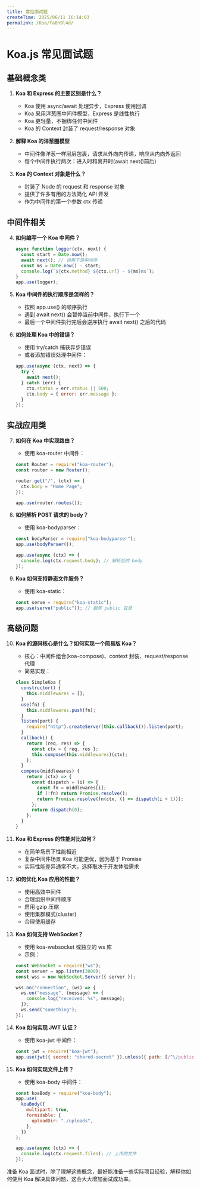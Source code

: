 ```yaml
---
title: 常见面试题
createTime: 2025/06/11 16:14:03
permalink: /Koa/fa0n9l4d/
---
```


# Koa.js 常见面试题

## 基础概念类

1. **Koa 和 Express 的主要区别是什么？**

   - Koa 使用 async/await 处理异步，Express 使用回调
   - Koa 采用洋葱圈中间件模型，Express 是线性执行
   - Koa 更轻量，不捆绑任何中间件
   - Koa 的 Context 封装了 request/response 对象

2. **解释 Koa 的洋葱圈模型**

   - 中间件像洋葱一样层层包裹，请求从外向内传递，响应从内向外返回
   - 每个中间件执行两次：进入时和离开时(await next()前后)

3. **Koa 的 Context 对象是什么？**
   - 封装了 Node 的 request 和 response 对象
   - 提供了许多有用的方法简化 API 开发
   - 作为中间件的第一个参数 ctx 传递

## 中间件相关

4. **如何编写一个 Koa 中间件？**

   ```javascript
   async function logger(ctx, next) {
     const start = Date.now();
     await next(); // 调用下游中间件
     const ms = Date.now() - start;
     console.log(`${ctx.method} ${ctx.url} - ${ms}ms`);
   }
   app.use(logger);
   ```

5. **Koa 中间件的执行顺序是怎样的？**

   - 按照 app.use() 的顺序执行
   - 遇到 await next() 会暂停当前中间件，执行下一个
   - 最后一个中间件执行完后会逆序执行 await next() 之后的代码

6. **如何处理 Koa 中的错误？**
   - 使用 try/catch 捕获异步错误
   - 或者添加错误处理中间件：
   ```javascript
   app.use(async (ctx, next) => {
     try {
       await next();
     } catch (err) {
       ctx.status = err.status || 500;
       ctx.body = { error: err.message };
     }
   });
   ```

## 实战应用类

7. **如何在 Koa 中实现路由？**

   - 使用 koa-router 中间件：

   ```javascript
   const Router = require("koa-router");
   const router = new Router();

   router.get("/", (ctx) => {
     ctx.body = "Home Page";
   });

   app.use(router.routes());
   ```

8. **如何解析 POST 请求的 body？**

   - 使用 koa-bodyparser：

   ```javascript
   const bodyParser = require("koa-bodyparser");
   app.use(bodyParser());

   app.use(async (ctx) => {
     console.log(ctx.request.body); // 解析后的 body
   });
   ```

9. **Koa 如何支持静态文件服务？**
   - 使用 koa-static：
   ```javascript
   const serve = require("koa-static");
   app.use(serve("public")); // 服务 public 目录
   ```

## 高级问题

10. **Koa 的源码核心是什么？如何实现一个简易版 Koa？**

    - 核心：中间件组合(koa-compose)、context 封装、request/response 代理
    - 简易实现：

    ```javascript
    class SimpleKoa {
      constructor() {
        this.middlewares = [];
      }
      use(fn) {
        this.middlewares.push(fn);
      }
      listen(port) {
        require("http").createServer(this.callback()).listen(port);
      }
      callback() {
        return (req, res) => {
          const ctx = { req, res };
          this.compose(this.middlewares)(ctx);
        };
      }
      compose(middlewares) {
        return (ctx) => {
          const dispatch = (i) => {
            const fn = middlewares[i];
            if (!fn) return Promise.resolve();
            return Promise.resolve(fn(ctx, () => dispatch(i + 1)));
          };
          return dispatch(0);
        };
      }
    }
    ```

11. **Koa 和 Express 的性能对比如何？**

    - 在简单场景下性能相近
    - 复杂中间件场景 Koa 可能更优，因为基于 Promise
    - 实际性能差异通常不大，选择取决于开发体验需求

12. **如何优化 Koa 应用的性能？**

    - 使用高效中间件
    - 合理组织中间件顺序
    - 启用 gzip 压缩
    - 使用集群模式(cluster)
    - 合理使用缓存

13. **Koa 如何支持 WebSocket？**

    - 使用 koa-websocket 或独立的 ws 库
    - 示例：

    ```javascript
    const WebSocket = require("ws");
    const server = app.listen(3000);
    const wss = new WebSocket.Server({ server });

    wss.on("connection", (ws) => {
      ws.on("message", (message) => {
        console.log("received: %s", message);
      });
      ws.send("something");
    });
    ```

14. **Koa 如何实现 JWT 认证？**

    - 使用 koa-jwt 中间件：

    ```javascript
    const jwt = require("koa-jwt");
    app.use(jwt({ secret: "shared-secret" }).unless({ path: [/^\/public/] }));
    ```

15. **Koa 如何实现文件上传？**

    - 使用 koa-body 中间件：

    ```javascript
    const koaBody = require("koa-body");
    app.use(
      koaBody({
        multipart: true,
        formidable: {
          uploadDir: "./uploads",
        },
      })
    );

    app.use(async (ctx) => {
      console.log(ctx.request.files); // 上传的文件
    });
    ```

准备 Koa 面试时，除了理解这些概念，最好能准备一些实际项目经验，解释你如何使用 Koa 解决具体问题，这会大大增加面试成功率。

